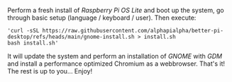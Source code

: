 Perform a fresh install of _Raspberry Pi OS Lite_ and boot up the system, go through basic setup (language / keyboard / user). Then execute:
```
'curl -sSL https://raw.githubusercontent.com/alphapialpha/better-pi-desktop/refs/heads/main/gnome-install.sh > install.sh
bash install.sh'
```
It will update the system and perform an installation of _GNOME_ with _GDM_ and install a performance optimized Chromium as a webbrowser. That's it! The rest is up to you...
Enjoy!
